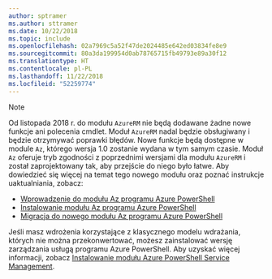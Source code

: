 ```yaml
---
author: sptramer
ms.author: sttramer
ms.date: 10/22/2018
ms.topic: include
ms.openlocfilehash: 02a7969c5a52f47de2024485e642ed03834fe8e9
ms.sourcegitcommit: 80a3da199954d0ab78765715fb49793e89a30f12
ms.translationtype: HT
ms.contentlocale: pl-PL
ms.lasthandoff: 11/22/2018
ms.locfileid: "52259774"
---
```

> [!NOTE]
> 
> Od listopada 2018 r. do modułu `AzureRM` nie będą dodawane żadne nowe funkcje ani polecenia cmdlet. Moduł `AzureRM` nadal będzie obsługiwany i będzie otrzymywać poprawki błędów. Nowe funkcje będą dostępne w module `Az`, którego wersja 1.0 zostanie wydana w tym samym czasie. Moduł `Az` oferuje tryb zgodności z poprzednimi wersjami dla modułu `AzureRM` i został zaprojektowany tak, aby przejście do niego było łatwe. Aby dowiedzieć się więcej na temat tego nowego modułu oraz poznać instrukcje uaktualniania, zobacz:
>
> * [Wprowadzenie do modułu Az programu Azure PowerShell](/powershell/azure/new-azureps-module-az)
> * [Instalowanie modułu Az programu Azure PowerShell](/powershell/azure/install-az-ps)
> * [Migracja do nowego modułu Az programu Azure PowerShell](/powershell/azure/migrate-from-azurerm-to-az)
>
> Jeśli masz wdrożenia korzystające z klasycznego modelu wdrażania, których nie można przekonwertować, możesz zainstalować wersję zarządzania usługą programu Azure PowerShell. Aby uzyskać więcej informacji, zobacz [Instalowanie modułu Azure PowerShell Service Management](/powershell/azure/servicemanagement/install-azure-ps).
